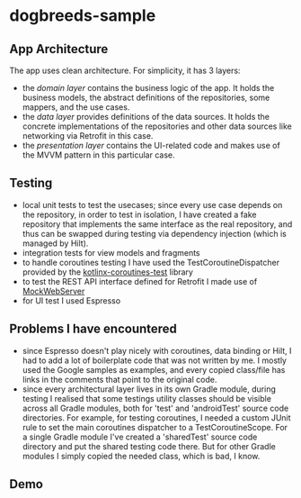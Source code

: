 # dogbreeds-sample

## App Architecture
The app uses clean architecture. For simplicity, it has 3 layers:
* the _domain layer_ contains the business logic of the app. It holds the business models, the abstract definitions of the repositories, some mappers, and the use cases.
* the _data layer_ provides definitions of the data sources. It holds the concrete implementations of the repositories and other data sources like networking via Retrofit in this case. 
* the _presentation layer_ contains the UI-related code and makes use of the MVVM pattern in this particular case.

## Testing
* local unit tests to test the usecases; since every use case depends on the repository, in order to test in isolation, I  have created a fake repository that implements the same interface as the real repository, and thus can be swapped during testing via dependency injection (which is managed by Hilt). 
* integration tests for view models and fragments
* to handle coroutines testing I have used the TestCoroutineDispatcher provided by the [kotlinx-coroutines-test](https://kotlin.github.io/kotlinx.coroutines/kotlinx-coroutines-test/index.html) library
* to test the REST API interface defined for Retrofit I made use of [MockWebServer](https://github.com/square/okhttp/tree/master/mockwebserver)
* for UI test I used Espresso

## Problems I have encountered
* since Espresso doesn't play nicely with coroutines, data binding or Hilt, I had to add a lot of boilerplate code that was not written by me. I mostly used the Google samples as examples, and every copied class/file has links in the comments that point to the original code.
* since every architectural layer lives in its own Gradle module, during testing I realised that some testings utility classes should be visible across all Gradle modules, both for 'test' and 'androidTest' source code directories. For example, for testing coroutines, I needed a custom JUnit rule to set the main coroutines dispatcher to a TestCoroutineScope. For a single Gradle module I've created a 'sharedTest' source code directory and put the shared testing code there. But for other Gradle modules I simply copied the needed class, which is bad, I know.

## Demo
